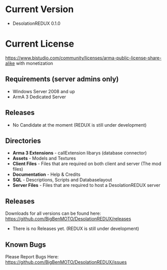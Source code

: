 
Current Version
==================================
 - DesolationREDUX 0.1.0
 
Current License
=================================
https://www.bistudio.com/community/licenses/arma-public-license-share-alike with monetization

Requirements (server admins only)
------------

 - Windows Server 2008 and up
 - ArmA 3 Dedicated Server
 
Releases
--------
 - No Candidate at the moment (REDUX is still under development)


Directories
-----------

 - **Arma 3 Extensions** - callExtension libarys (database connector)
 - **Assets** - Models and Textures
 - **Client Files** - Files that are required on both client and server (The mod files)
 - **Documentation** - Help & Credits
 - **SQL** - Descriptions, Scripts and Databaselayout
 - **Server Files** - Files that are required to host a DesolationREDUX server

Releases
--------
Downloads for all versions can be found here: https://github.com/BigBenMOTO/DesolationREDUX/releases
 - There is no Releases yet. (REDUX is still under development)
 
Known Bugs
----------
Please Report Bugs Here: https://github.com/BigBenMOTO/DesolationREDUX/issues
